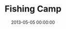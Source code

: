 ---
layout: post
date:   2013-05-05 00:00:00
title: Fishing Camp
categories: fun
picture: /assets/fun/fishingcamp.jpg
summary: May 5, 2013</br>Fishing camp with family at Castle Island Camps in Belgrade, ME
---